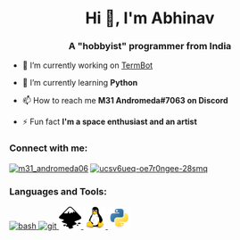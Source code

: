 <h1 align="center">Hi 👋, I'm Abhinav</h1>
<h3 align="center">A "hobbyist" programmer from India</h3>

- 🔭 I’m currently working on [TermBot](https://www.gitlab.com/abhinav031/termbot)

- 🌱 I’m currently learning **Python**

- 📫 How to reach me **M31 Andromeda#7063 on Discord**

- ⚡ Fun fact **I'm a space enthusiast and an artist**

<h3 align="left">Connect with me:</h3>
<p align="left">
<a href="https://twitter.com/m31_andromeda06" target="blank"><img align="center" src="https://cdn.jsdelivr.net/npm/simple-icons@3.0.1/icons/twitter.svg" alt="m31_andromeda06" height="30" width="40" /></a>
<a href="https://www.youtube.com/channel/UCSv6UeQ-Oe7r0NgEE-28SmQ" target="blank"><img align="center" src="https://cdn.jsdelivr.net/npm/simple-icons@3.0.1/icons/youtube.svg" alt="ucsv6ueq-oe7r0ngee-28smq" height="30" width="40" /></a>
</p>

<h3 align="left">Languages and Tools:</h3>
<p align="left"> <a href="https://www.gnu.org/software/bash/" target="_blank"> <img src="https://www.vectorlogo.zone/logos/gnu_bash/gnu_bash-icon.svg" alt="bash" width="40" height="40"/> </a> <a href="https://git-scm.com/" target="_blank"> <img src="https://www.vectorlogo.zone/logos/git-scm/git-scm-icon.svg" alt="git" width="40" height="40"/> </a> <a href="https://www.inkscape.org" target="_blank"> <img src="./9D5DBF54-CAE4-4C86-B696-F15CD3002C41.png" alt="inkscape" width="40" height="40"/> </a> <a href="https://www.linux.org/" target="_blank"> <img src="https://raw.githubusercontent.com/devicons/devicon/master/icons/linux/linux-original.svg" alt="linux" width="40" height="40"/> </a> <a href="https://www.python.org" target="_blank"> <img src="https://raw.githubusercontent.com/devicons/devicon/master/icons/python/python-original.svg" alt="python" width="40" height="40"/> </a> </p>

